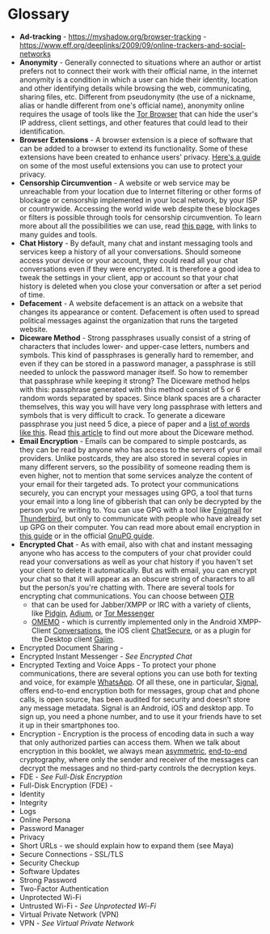 Glossary
========

- **Ad-tracking** - https://myshadow.org/browser-tracking -
  https://www.eff.org/deeplinks/2009/09/online-trackers-and-social-networks
- **Anonymity** - Generally connected to situations where an author or artist
  prefers not to connect their work with their official name, in the internet
  anonymity is a condition in which a user can hide their identity, location and
  other identifying details while browsing the web, communicating, sharing
  files, etc.  Different from pseudonymity (the use of a nickname, alias or
  handle different from one's official name), anonymity online requires the
  usage of tools like the [Tor Browser](https://torproject.org) that can hide
  the user's IP address, client settings, and other features that could lead to
  their identification.
- **Browser Extensions** - A browser extension is a piece of software that can
  be added to a browser to extend its functionality. Some of these extensions
  have been created to enhance users' privacy. [Here's a
  guide](https://myshadow.org/prevent-online-tracking) on some of the most
  useful extensions you can use to protect your privacy.
- **Censorship Circumvention** - A website or web service may be unreachable
  from your location due to Internet filtering or other forms of blockage or
  censorship implemented in your local network, by your ISP or countrywide.
  Accessing the world wide web despite these blockages or filters is possible
  through tools for censorship circumvention. To learn more about all the
  possibilities we can use, read [this
  page](https://hygiene.digitalpublicsquare.com/I_want_to_learn_about_circumventing_Internet_censorship),
  with links to many guides and tools.
- **Chat History** - By default, many chat and instant messaging tools and
  services keep a history of all your conversations. Should someone access your
  device or your account, they could read all your chat conversations even if
  they were encrypted. It is therefore a good idea to tweak the settings in your
  client, app or account so that your chat history is deleted when you close
  your conversation or after a set period of time.
- **Defacement** - A website defacement is an attack on a website that changes
  its appearance or content. Defacement is often used to spread political
  messages against the organization that runs the targeted website.
- **Diceware Method** - Strong passphrases usually consist of a string of
  characters that includes lower- and upper-case letters, numbers and symbols.
  This kind of passphrases is generally hard to remember, and even if they can
  be stored in a password manager, a passphrase is still needed to unlock the
  password manager itself. So how to remember that passphrase while keeping it
  strong? The Diceware method helps with this: passphrase generated with this
  method consist of 5 or 6 random words separated by spaces. Since blank spaces
  are a character themselves, this way you will have very long passphrase with
  letters and symbols that is very difficult to crack. To generate a diceware
  passphrase you just need 5 dice, a piece of paper and a [list of words like
  this](http://world.std.com/~reinhold/dicewarewordlist.pdf). Read [this
  article](https://theintercept.com/2015/03/26/passphrases-can-memorize-attackers-cant-guess/)
  to find out more about the Diceware method.
- **Email Encryption** - Emails can be compared to simple postcards, as they can
  be read by anyone who has access to the servers of your email providers.
  Unlike postcards, they are also stored in several copies in many different
  servers, so the possibility of someone reading them is even higher, not to
  mention that some services analyze the content of your email for their
  targeted ads. To protect your communications securely, you can encrypt your
  messages using GPG, a tool that turns your email into a long line of gibberish
  that can only be decrypted by the person you're writing to. You can use GPG
  with a tool like [Enigmail](https://www.enigmail.net) for
  [Thunderbird](https://www.mozilla.org/en-US/thunderbird/), but only to
  communicate with people who have already set up GPG on their computer. You can
  read more about email encryption in [this
  guide](https://securityinabox.org/en/guide/secure-communication/#encrypting-and-authenticating-individual-messages)
  or in the official [GnuPG guide](https://gnupg.org/gph/en/manual.html).
- **Encrypted Chat** - As with email, also with chat and instant messaging
  anyone who has access to the computers of your chat provider could read your
  conversations as well as your chat history if you haven't set your client to
  delete it automatically. But as with email, you can encrypt your chat so that
  it will appear as an obscure string of characters to all but the person/s
  you're chatting with. There are several tools for encrypting chat
  communications. You can choose between
  [OTR](https://securityinabox.org/en/guide/secure-communication/#securing-your-instant-messaging-software)
  - that can be used for Jabber/XMPP or IRC with a variety of clients, like
  [Pidgin](https://pidgin.im/), [Adium](https://adium.im/),  or [Tor
  Messenger](https://blog.torproject.org/blog/tor-messenger-beta-chat-over-tor-easily)
  - [OMEMO](https://conversations.im/omemo/) - which is currently implemented
  only in the Android XMPP-Client [Conversations](https://conversations.im/),
  the iOS client [ChatSecure](https://chatsecure.org/), or as a plugin for the
  Desktop client [Gajim](https://gajim.org/).
- Encrypted Document Sharing - 
- Encrypted Instant Messenger - *See Encrypted Chat*
- Encrypted Texting and Voice Apps - To protect your phone communications, there are several options you can use both for texting and voice, for example [WhatsApp](https://www.whatsapp.com/). Of all these, one in particular, [Signal](https://signal.org/), offers end-to-end encryption both for messages, group chat and phone calls, is open source, has been audited for security and doesn’t store any message metadata. Signal is an Android, iOS and desktop app. To sign up, you need a phone number, and to use it your friends have to set it up in their smartphones too.
- Encryption - Encryption is the process of encoding data in such a way that only authorized parties can access them. When we talk about encryption in this booklet, we always mean [asymmetric](https://en.wikipedia.org/wiki/Public-key_cryptography), [end-to-end](https://en.wikipedia.org/wiki/End-to-end_encryption) cryptography, where only the sender and receiver of the messages can decrypt the messages and no third-party controls the decryption keys.
- FDE - *See Full-Disk Encryption*
- Full-Disk Encryption (FDE) - 
- Identity
- Integrity
- Logs
- Online Persona
- Password Manager
- Privacy
- Short URLs - we should explain how to expand them (see Maya)
- Secure Connections - SSL/TLS
- Security Checkup
- Software Updates
- Strong Password
- Two-Factor Authentication
- Unprotected Wi-Fi
- Untrusted Wi-Fi - *See Unprotected Wi-Fi*
- Virtual Private Network (VPN)
- VPN - *See Virtual Private Network*
